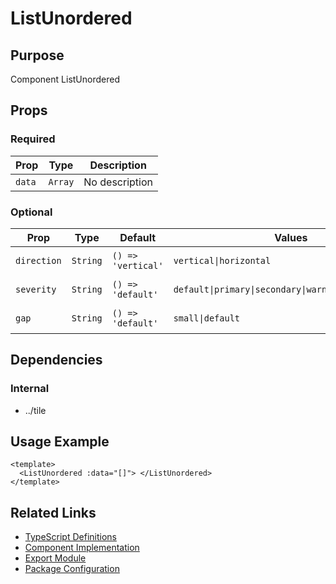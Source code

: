 # ListUnordered

## Purpose

Component ListUnordered

## Props

### Required

| Prop   | Type    | Description    |
| ------ | ------- | -------------- |
| `data` | `Array` | No description |

### Optional

| Prop        | Type     | Default            | Values                                                | Description    |
| ----------- | -------- | ------------------ | ----------------------------------------------------- | -------------- |
| `direction` | `String` | `() => 'vertical'` | `vertical\|horizontal`                                | No description |
| `severity`  | `String` | `() => 'default'`  | `default\|primary\|secondary\|warning\|success\|info` | No description |
| `gap`       | `String` | `() => 'default'`  | `small\|default`                                      | No description |

## Dependencies

### Internal

- ../tile

## Usage Example

```vue
<template>
  <ListUnordered :data="[]"> </ListUnordered>
</template>
```

## Related Links

- [TypeScript Definitions](./ListUnordered.d.ts)
- [Component Implementation](./ListUnordered.vue)
- [Export Module](./listunordered.js)
- [Package Configuration](./package.json)
